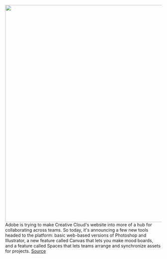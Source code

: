 <img src='https://cdn.vox-cdn.com/thumbor/LWtXRHw-FIQlyOslQg29K37EUY8=/0x0:1999x1224/1200x800/filters:focal(841x453:1159x771)/cdn.vox-cdn.com/uploads/chorus_image/image/70046442/media_159b13f6215d3c6ddfb408b50f83ebdc6f78da7a0.0.jpeg' width='700px' /><br/>
Adobe is trying to make Creative Cloud's website into more of a hub for collaborating across teams. So today, it's announcing a few new tools headed to the platform: basic web-based versions of Photoshop and Illustrator, a new feature called Canvas that lets you make mood boards, and a feature called Spaces that lets teams arrange and synchronize assets for projects.
<a href='https://www.theverge.com/2021/10/26/22738523/creative-cloud-canvas-spaces-adobe-announces'> Source <a/>